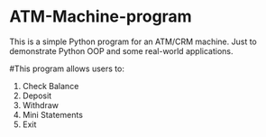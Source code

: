 # ATM-Machine-program
This is a simple Python program for an ATM/CRM machine. Just to demonstrate Python OOP and some real-world applications.

#This program allows users to:
1. Check Balance
2. Deposit
3. Withdraw
4. Mini Statements
5. Exit
